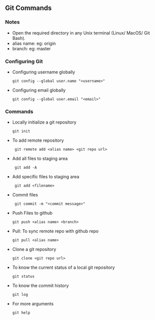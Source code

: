 ## Git Commands ##

### Notes ###
    
* Open the required directory in any Unix terminal (Linux/ MacOS/ Git Bash).
* alias name: eg: origin
* branch: eg: master

### Configuring Git ###

* Configuring username globally

      git config --global user.name "<username>"

* Configuring email globally

      git config --global user.email "<email>"

### Commands ###

 * Locally initialize a git repository

       git init
       
 * To add remote repository

        git remote add <alias name> <git repo url> 
       
 * Add all files to staging area
 
        git add -A
        
 * Add specific files to staging area
 
        git add <filename>
        
 * Commit files
        
        git commit -m "<commit message>"
        
  * Push Files to github
  
        git push <alias name> <branch>
        
  * Pull: To sync remote repo with github repo
  
        git pull <alias name>
      
  * Clone a git repository
  
        git clone <git repo url>

  * To know the current status of a local git repository
  
        git status
  * To know the commit history

        git log
  * For more arguments
  
        git help
